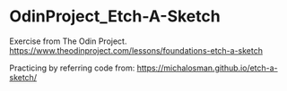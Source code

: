 # OdinProject_Etch-A-Sketch

Exercise from The Odin Project.
https://www.theodinproject.com/lessons/foundations-etch-a-sketch

Practicing by referring code from:
https://michalosman.github.io/etch-a-sketch/

